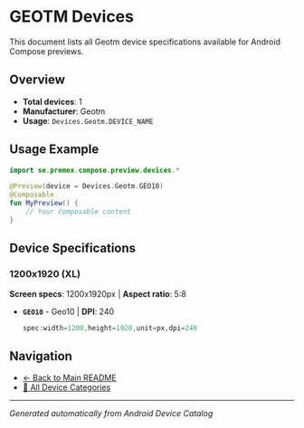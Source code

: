 # GEOTM Devices

This document lists all Geotm device specifications available for Android Compose previews.

## Overview

- **Total devices**: 1
- **Manufacturer**: Geotm
- **Usage**: `Devices.Geotm.DEVICE_NAME`

## Usage Example

```kotlin
import se.premex.compose.preview.devices.*

@Preview(device = Devices.Geotm.GEO10)
@Composable
fun MyPreview() {
    // Your composable content
}
```

## Device Specifications

### 1200x1920 (XL)

**Screen specs**: 1200x1920px | **Aspect ratio**: 5:8

- **`GEO10`** - Geo10 | **DPI**: 240
  ```kotlin
  spec:width=1200,height=1920,unit=px,dpi=240
  ```

## Navigation

- [← Back to Main README](../../README.md)
- [📱 All Device Categories](../README.md)

---
*Generated automatically from Android Device Catalog*
